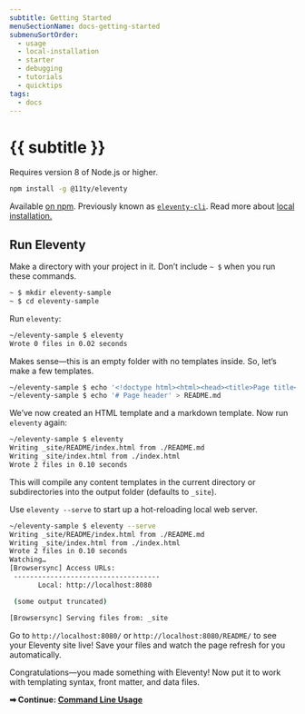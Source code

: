 ```yaml
---
subtitle: Getting Started
menuSectionName: docs-getting-started
submenuSortOrder:
  - usage
  - local-installation
  - starter
  - debugging
  - tutorials
  - quicktips
tags:
  - docs
---
```

# {{ subtitle }}

Requires version 8 of Node.js or higher.

```bash
npm install -g @11ty/eleventy
```

Available [on npm](https://www.npmjs.com/package/@11ty/eleventy). Previously known as [`eleventy-cli`](https://www.npmjs.com/package/eleventy-cli). Read more about [local installation.](/docs/local-installation/)

## Run Eleventy

Make a directory with your project in it. Don’t include `~ $` when you run these commands.

```bash
~ $ mkdir eleventy-sample
~ $ cd eleventy-sample
```

Run `eleventy`:

```bash
~/eleventy-sample $ eleventy
Wrote 0 files in 0.02 seconds
```

Makes sense—this is an empty folder with no templates inside. So, let’s make a few templates.

```bash
~/eleventy-sample $ echo '<!doctype html><html><head><title>Page title</title></head><body><p>Hi</p></body></html>' > index.html
~/eleventy-sample $ echo '# Page header' > README.md
```

We’ve now created an HTML template and a markdown template. Now run `eleventy` again:

```bash
~/eleventy-sample $ eleventy
Writing _site/README/index.html from ./README.md
Writing _site/index.html from ./index.html
Wrote 2 files in 0.10 seconds
```

This will compile any content templates in the current directory or subdirectories into the output folder (defaults to `_site`).

Use `eleventy --serve` to start up a hot-reloading local web server.

```bash
~/eleventy-sample $ eleventy --serve
Writing _site/README/index.html from ./README.md
Writing _site/index.html from ./index.html
Wrote 2 files in 0.10 seconds
Watching…
[Browsersync] Access URLs:
 ------------------------------------
       Local: http://localhost:8080

 (some output truncated)

[Browsersync] Serving files from: _site
```

Go to `http://localhost:8080/` or `http://localhost:8080/README/` to see your Eleventy site live! Save your files and watch the page refresh for you automatically.

Congratulations—you made something with Eleventy! Now put it to work with templating syntax, front matter, and data files.

**➡ Continue: [Command Line Usage](/docs/usage/)**


